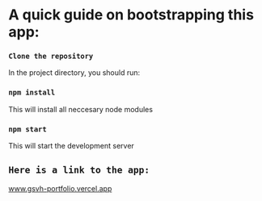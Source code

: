 # A quick guide on bootstrapping this app:

### `Clone the repository`

In the project directory, you should run:

### `npm install`

This will install all neccesary node modules

### `npm start`

This will start the development server

## `Here is a link to the app:`
www.gsvh-portfolio.vercel.app
